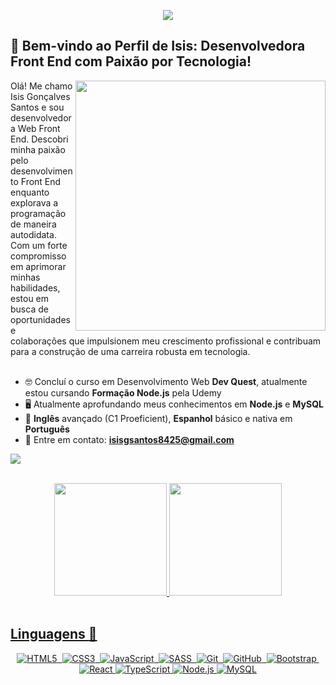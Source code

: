 <p align="center">
  <a href="https://git.io/typing-svg">
    <img src="https://readme-typing-svg.demolab.com?font=Fira+Code&pause=1000&color=F7F7F7&background=C64BFD&center=true&vCenter=true&random=false&width=435&lines=Ol%C3%A1%2C+meu+nome+%C3%A9+Isis;Sou+uma+Desenvolvedora+Web">
  </a>
</p>


## 🌟 Bem-vindo ao Perfil de Isis: Desenvolvedora Front End com Paixão por Tecnologia!

<img src="https://i.pinimg.com/originals/91/81/55/918155387ad114a903cba1a13506e3be.gif" min-width="400px" max-width="400px" width="400px" align="right">

<section align="left">
 Olá! Me chamo Isis Gonçalves Santos e sou desenvolvedora Web Front End. Descobri minha paixão pelo desenvolvimento Front End enquanto explorava a programação de maneira autodidata. Com um forte compromisso em aprimorar minhas habilidades, estou em busca de oportunidades e colaborações que impulsionem meu crescimento profissional e contribuam para a construção de uma carreira robusta em tecnologia. <br> <br>
 
 - :nerd_face: Concluí o curso em Desenvolvimento Web **Dev Quest**, atualmente estou cursando **Formação Node.js** pela Udemy
 - :desktop_computer: Atualmente aprofundando meus conhecimentos em **Node.js** e **MySQL**
 - :open_book: **Inglês** avançado (C1 Proeficient), **Espanhol** básico e nativa em **Português** 
 - 💌 Entre em contato: **isisgsantos8425@gmail.com**
 
 <a href="https://www.linkedin.com/in/isis-goncalves-santos/" target="_blank"><img src="https://img.shields.io/badge/-LinkedIn-%230077B5?style=for-the-badge&logo=linkedin&logoColor=white" target="_blank"></a>
</section>
<br>

 <div align="center">
   <a href="https://github.com/Isis-gsantos">
   <img height="180em" src="https://github-readme-stats.vercel.app/api?username=Isis-gsantos&show_icons=true&theme=radical&include_all_commits=true&count_private=true"/>
   <img height="180em" src="https://github-readme-stats.vercel.app/api/top-langs/?username=Isis-gsantos&layout=compact&langs_count=6&theme=tokyonight"/>
</div>
<br> 

## Linguagens :monocle_face:
<p align="center">
  <img src="https://img.shields.io/badge/-HTML5-E34F26?style=for-the-badge&logo=html5&logoColor=white" alt="HTML5">&nbsp;
  <img src="https://img.shields.io/badge/css3-%231572B6.svg?style=for-the-badge&logo=css3&logoColor=white" alt="CSS3">&nbsp;
  <img src="https://img.shields.io/badge/Javascript-F7DF1E.svg?style=for-the-badge&logo=javascript&logoColor=black" alt="JavaScript">&nbsp;
  <img src="https://img.shields.io/badge/sass-deeppink.svg?style=for-the-badge&logo=sass&logoColor=white" alt="SASS">&nbsp;
  <img src="https://img.shields.io/badge/-git-red?style=for-the-badge&logo=Git&logoColor=white" alt="Git">&nbsp;
  <img src="https://img.shields.io/badge/-GitHub-181717?style=for-the-badge&logo=github" alt="GitHub">&nbsp;
  <img src="https://img.shields.io/badge/Bootstrap-563D7C?style=for-the-badge&logo=bootstrap&logoColor=white" alt="Bootstrap">&nbsp;
  <img src="https://img.shields.io/badge/react-%2320232a.svg?style=for-the-badge&logo=react&logoColor=%2361DAFB" alt="React">
  <img src="https://img.shields.io/badge/typescript-%23007ACC.svg?style=for-the-badge&logo=typescript&logoColor=white" alt="TypeScript">
  <img src="https://img.shields.io/badge/Node.js-43853D?style=for-the-badge&logo=node.js&logoColor=white" alt="Node.js">
  <img src="https://img.shields.io/badge/MySQL-00000F?style=for-the-badge&logo=mysql&logoColor=white" alt="MySQL">
</p>



